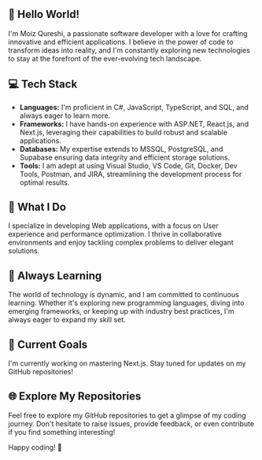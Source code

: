 ## 👋 Hello World!

I'm Moiz Qureshi, a passionate software developer with a love for crafting innovative and efficient applications. I believe in the power of code to transform ideas into reality, and I'm constantly exploring new technologies to stay at the forefront of the ever-evolving tech landscape.

## 💻 Tech Stack

- **Languages:** I'm proficient in C#, JavaScript, TypeScript, and SQL, and always eager to learn more.
- **Frameworks:** I have hands-on experience with ASP.NET, React.js, and Next.js, leveraging their capabilities to build robust and scalable applications.
- **Databases:** My expertise extends to MSSQL, PostgreSQL, and Supabase ensuring data integrity and efficient storage solutions.
- **Tools:** I am adept at using Visual Studio, VS Code, Git, Docker, Dev Tools, Postman, and JIRA, streamlining the development process for optimal results.

## 🚀 What I Do

I specialize in developing Web applications, with a focus on User experience and performance optimization. I thrive in collaborative environments and enjoy tackling complex problems to deliver elegant solutions.

## 🌱 Always Learning

The world of technology is dynamic, and I am committed to continuous learning. Whether it's exploring new programming languages, diving into emerging frameworks, or keeping up with industry best practices, I'm always eager to expand my skill set.

<!-- ## 📫 Let's Connect

I'm always open to interesting projects, collaborations, and discussions. If you share a passion for software development or have an exciting idea, feel free to reach out!

- **LinkedIn:** [Your LinkedIn Profile](Link to your LinkedIn profile)
- **Email:** [Your Email Address]
-->
## 🎯 Current Goals

I'm currently working on mastering Next.js. Stay tuned for updates on my GitHub repositories!

## 🌐 Explore My Repositories

Feel free to explore my GitHub repositories to get a glimpse of my coding journey. Don't hesitate to raise issues, provide feedback, or even contribute if you find something interesting!

Happy coding! 🚀

<!--🌟 **About Me:**
- 🐉 I'm a passionate demon slayer from the anime world, but when I'm not wielding my sword, I'm coding away!
- 🔥 I believe in harnessing the power of technology to make the world a better place, just like I strive to protect it in my adventures.
- 🌱 I'm currently learning more about advanced JavaScript techniques to enhance my coding skills and build amazing applications.

💻 **Tech Stack:**
- 📚 Languages: JavaScript
- 🛠 Tools: Node.js, React, Vue.js

🚀 **Projects:**
- 🌐 I'm currently working on a web application that helps fellow demon slayers connect and share their experiences.
- 🎮 In my spare time, I'm developing a game that teaches the basics of coding through fun and interactive demon-slaying quests.

🤝 **Let's Connect:**
- 📫 How to reach me: Send a carrier crow! (Or just drop me a message on GitHub)
- ⚔️ Fun fact: When I'm not coding or slaying demons, I enjoy spending time in nature and practicing my water breathing techniques.

Let's embark on this coding journey toghether! 💪👹

-->
<!--
**themoizqureshi/themoizqureshi** is a ✨ _special_ ✨ repository because its `README.md` (this file) appears on your GitHub profile.

Here are some ideas to get you started:

- 🔭 I’m currently working on ...
- 🌱 I’m currently learning ...
- 👯 I’m looking to collaborate on ...
- 🤔 I’m looking for help with ...
- 💬 Ask me about ...
- 📫 How to reach me: ...
- 😄 Pronouns: ...
- ⚡ Fun fact: ...
-->

